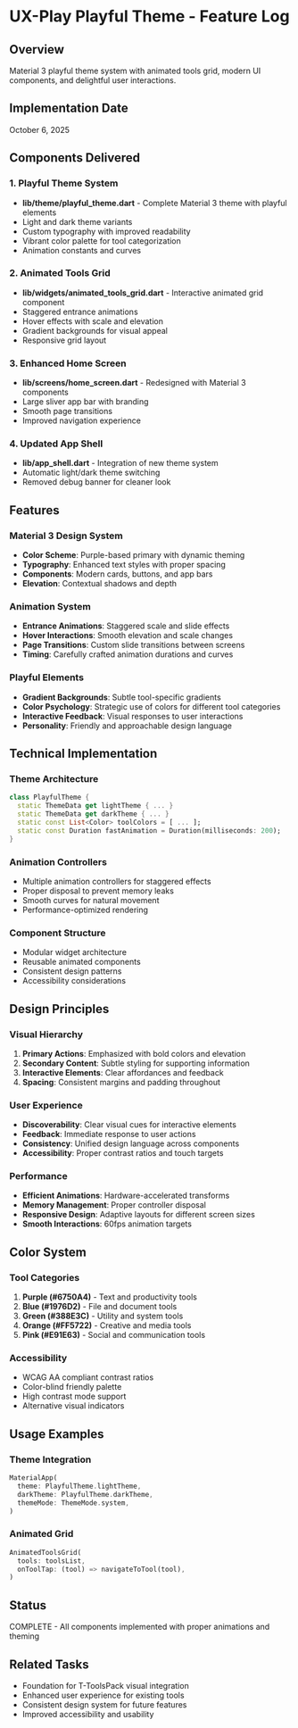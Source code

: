 # UX-Play Playful Theme - Feature Log

## Overview

Material 3 playful theme system with animated tools grid, modern UI components, and delightful user interactions.

## Implementation Date

October 6, 2025

## Components Delivered

### 1. Playful Theme System

- **lib/theme/playful_theme.dart** - Complete Material 3 theme with playful elements
- Light and dark theme variants
- Custom typography with improved readability
- Vibrant color palette for tool categorization
- Animation constants and curves

### 2. Animated Tools Grid

- **lib/widgets/animated_tools_grid.dart** - Interactive animated grid component
- Staggered entrance animations
- Hover effects with scale and elevation
- Gradient backgrounds for visual appeal
- Responsive grid layout

### 3. Enhanced Home Screen

- **lib/screens/home_screen.dart** - Redesigned with Material 3 components
- Large sliver app bar with branding
- Smooth page transitions
- Improved navigation experience

### 4. Updated App Shell

- **lib/app_shell.dart** - Integration of new theme system
- Automatic light/dark theme switching
- Removed debug banner for cleaner look

## Features

### Material 3 Design System

- **Color Scheme**: Purple-based primary with dynamic theming
- **Typography**: Enhanced text styles with proper spacing
- **Components**: Modern cards, buttons, and app bars
- **Elevation**: Contextual shadows and depth

### Animation System

- **Entrance Animations**: Staggered scale and slide effects
- **Hover Interactions**: Smooth elevation and scale changes
- **Page Transitions**: Custom slide transitions between screens
- **Timing**: Carefully crafted animation durations and curves

### Playful Elements

- **Gradient Backgrounds**: Subtle tool-specific gradients
- **Color Psychology**: Strategic use of colors for different tool categories
- **Interactive Feedback**: Visual responses to user interactions
- **Personality**: Friendly and approachable design language

## Technical Implementation

### Theme Architecture

```dart
class PlayfulTheme {
  static ThemeData get lightTheme { ... }
  static ThemeData get darkTheme { ... }
  static const List<Color> toolColors = [ ... ];
  static const Duration fastAnimation = Duration(milliseconds: 200);
}
```

### Animation Controllers

- Multiple animation controllers for staggered effects
- Proper disposal to prevent memory leaks
- Smooth curves for natural movement
- Performance-optimized rendering

### Component Structure

- Modular widget architecture
- Reusable animated components
- Consistent design patterns
- Accessibility considerations

## Design Principles

### Visual Hierarchy

1. **Primary Actions**: Emphasized with bold colors and elevation
2. **Secondary Content**: Subtle styling for supporting information
3. **Interactive Elements**: Clear affordances and feedback
4. **Spacing**: Consistent margins and padding throughout

### User Experience

- **Discoverability**: Clear visual cues for interactive elements
- **Feedback**: Immediate response to user actions
- **Consistency**: Unified design language across components
- **Accessibility**: Proper contrast ratios and touch targets

### Performance

- **Efficient Animations**: Hardware-accelerated transforms
- **Memory Management**: Proper controller disposal
- **Responsive Design**: Adaptive layouts for different screen sizes
- **Smooth Interactions**: 60fps animation targets

## Color System

### Tool Categories

1. **Purple (#6750A4)** - Text and productivity tools
2. **Blue (#1976D2)** - File and document tools
3. **Green (#388E3C)** - Utility and system tools
4. **Orange (#FF5722)** - Creative and media tools
5. **Pink (#E91E63)** - Social and communication tools

### Accessibility

- WCAG AA compliant contrast ratios
- Color-blind friendly palette
- High contrast mode support
- Alternative visual indicators

## Usage Examples

### Theme Integration

```dart
MaterialApp(
  theme: PlayfulTheme.lightTheme,
  darkTheme: PlayfulTheme.darkTheme,
  themeMode: ThemeMode.system,
)
```

### Animated Grid

```dart
AnimatedToolsGrid(
  tools: toolsList,
  onToolTap: (tool) => navigateToTool(tool),
)
```

## Status

COMPLETE - All components implemented with proper animations and theming

## Related Tasks

- Foundation for T-ToolsPack visual integration
- Enhanced user experience for existing tools
- Consistent design system for future features
- Improved accessibility and usability
